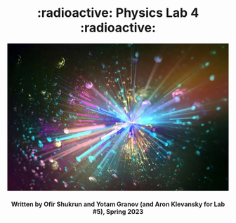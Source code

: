 <h1 align="center">
  :radioactive: Physics Lab 4 :radioactive:
</h1>
<p align="center">
  <img src="https://github.com/Yomaster10/Physics-Lab-4/blob/main/Particles.jpeg">
</p>
<h4 align="center">
  Written by Ofir Shukrun and Yotam Granov (and Aron Klevansky for Lab #5), Spring 2023
</h4>
